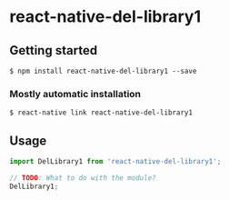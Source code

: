 # react-native-del-library1

## Getting started

`$ npm install react-native-del-library1 --save`

### Mostly automatic installation

`$ react-native link react-native-del-library1`

## Usage
```javascript
import DelLibrary1 from 'react-native-del-library1';

// TODO: What to do with the module?
DelLibrary1;
```
